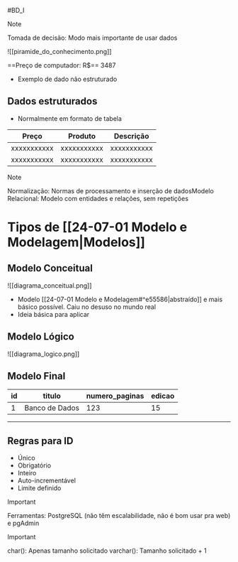 #BD_I

> [!note]  
> Tomada de decisão: Modo mais importante de usar dados  

![[piramide_do_conhecimento.png]]

  

==Preço de computador: R$== 3487

- Exemplo de dado não estruturado

## Dados estruturados

- Normalmente em formato de tabela

| Preço       | Produto     | Descrição   |
| ----------- | ----------- | ----------- |
| xxxxxxxxxxx | xxxxxxxxxxx | xxxxxxxxxxx |
| xxxxxxxxxxx | xxxxxxxxxxx | xxxxxxxxxxx |

> [!note]  
> Normalização: Normas de processamento e inserção de dadosModelo Relacional: Modelo com entidades e relações, sem repetições  

# Tipos de [[24-07-01 Modelo e Modelagem|Modelos]]
## Modelo Conceitual

![[diagrama_conceitual.png]]

- Modelo [[24-07-01 Modelo e Modelagem#^e55586|abstraído]] e mais básico possível. Caiu no desuso no mundo real
- Ideia básica para aplicar
## Modelo Lógico

![[diagrama_logico.png]]

## Modelo Final

| id  | titulo         | numero_paginas | edicao |
| --- | -------------- | -------------- | ------ |
| 1   | Banco de Dados | 123            | 15     |

---
## Regras para ID
- Único
- Obrigatório
- Inteiro
- Auto-incrementável
- Limite definido

> [!important]  
> Ferramentas: PostgreSQL (não têm escalabilidade, não é bom usar pra web) e pgAdmin  

> [!important]  
> char(): Apenas tamanho solicitado
> varchar(): Tamanho solicitado + 1

